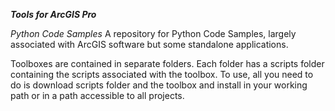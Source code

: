 ***Tools for ArcGIS Pro***


*Python Code Samples*
A repository for Python Code Samples, largely associated with ArcGIS software but some standalone applications.

Toolboxes are contained in separate folders.  Each folder has a scripts folder containing the scripts associated with the toolbox.  To use, all you need to do is download scripts folder and the toolbox and install in your working path or in a path accessible to all projects.
